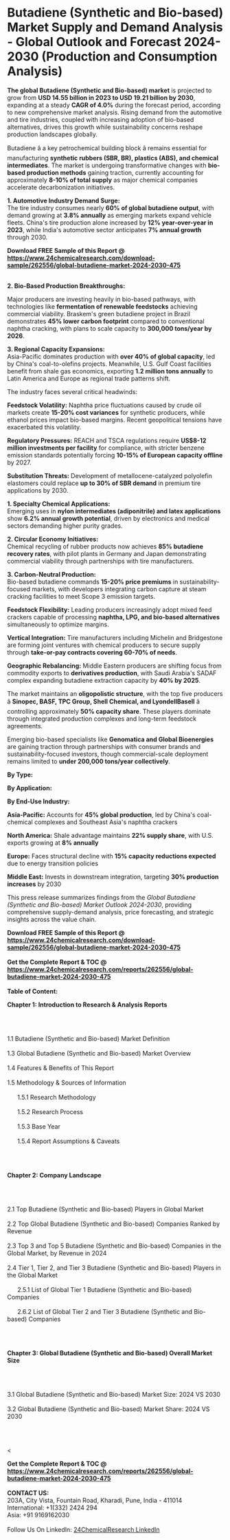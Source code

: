 <h1>Butadiene (Synthetic and Bio-based) Market Supply and Demand Analysis - Global Outlook and Forecast 2024-2030 (Production and Consumption Analysis)</h1><p><strong>The global Butadiene (Synthetic and Bio-based) market</strong> is projected to grow from <strong>USD 14.55 billion in 2023 to USD 19.21 billion by 2030</strong>, expanding at a steady <strong>CAGR of 4.0%</strong> during the forecast period, according to new comprehensive market analysis. Rising demand from the automotive and tire industries, coupled with increasing adoption of bio-based alternatives, drives this growth while sustainability concerns reshape production landscapes globally.</p><p>Butadiene â a key petrochemical building block â remains essential for manufacturing <strong>synthetic rubbers (SBR, BR), plastics (ABS), and chemical intermediates</strong>. The market is undergoing transformative changes with <strong>bio-based production methods</strong> gaining traction, currently accounting for approximately <strong>8-10% of total supply</strong> as major chemical companies accelerate decarbonization initiatives.</p><p><strong>1. Automotive Industry Demand Surge:</strong><br>
The tire industry consumes nearly <strong>60% of global butadiene output</strong>, with demand growing at <strong>3.8% annually</strong> as emerging markets expand vehicle fleets. China's tire production alone increased by <strong>12% year-over-year in 2023</strong>, while India's automotive sector anticipates <strong>7% annual growth</strong> through 2030.</p><div><b>Download FREE Sample of this Report @ 
            <a href="https://www.24chemicalresearch.com/download-sample/262556/global-butadiene-market-2024-2030-475">
            https://www.24chemicalresearch.com/download-sample/262556/global-butadiene-market-2024-2030-475</a></b></div><br><p><strong>2. Bio-Based Production Breakthroughs:</strong><br>

Major producers are investing heavily in bio-based pathways, with technologies like <strong>fermentation of renewable feedstocks</strong> achieving commercial viability. Braskem's green butadiene project in Brazil demonstrates <strong>45% lower carbon footprint</strong> compared to conventional naphtha cracking, with plans to scale capacity to <strong>300,000 tons/year by 2026</strong>.</p><p><strong>3. Regional Capacity Expansions:</strong><br>
Asia-Pacific dominates production with <strong>over 40% of global capacity</strong>, led by China's coal-to-olefins projects. Meanwhile, U.S. Gulf Coast facilities benefit from shale gas economics, exporting <strong>1.2 million tons annually</strong> to Latin America and Europe as regional trade patterns shift.</p><p>The industry faces several critical headwinds:</p><p><strong>Feedstock Volatility:</strong> Naphtha price fluctuations caused by crude oil markets create <strong>15-20% cost variances</strong> for synthetic producers, while ethanol prices impact bio-based margins. Recent geopolitical tensions have exacerbated this volatility.</p><p><strong>Regulatory Pressures:</strong> REACH and TSCA regulations require <strong>US$8-12 million investments per facility</strong> for compliance, with stricter benzene emission standards potentially forcing <strong>10-15% of European capacity offline</strong> by 2027.</p><p><strong>Substitution Threats:</strong> Development of metallocene-catalyzed polyolefin elastomers could replace <strong>up to 30% of SBR demand</strong> in premium tire applications by 2030.</p><p><strong>1. Specialty Chemical Applications:</strong><br>
Emerging uses in <strong>nylon intermediates (adiponitrile) and latex applications</strong> show <strong>6.2% annual growth potential</strong>, driven by electronics and medical sectors demanding higher purity grades.</p><p><strong>2. Circular Economy Initiatives:</strong><br>
Chemical recycling of rubber products now achieves <strong>85% butadiene recovery rates</strong>, with pilot plants in Germany and Japan demonstrating commercial viability through partnerships with tire manufacturers.</p><p><strong>3. Carbon-Neutral Production:</strong><br>
Bio-based butadiene commands <strong>15-20% price premiums</strong> in sustainability-focused markets, with developers integrating carbon capture at steam cracking facilities to meet Scope 3 emission targets.</p><p><strong>Feedstock Flexibility:</strong> Leading producers increasingly adopt mixed feed crackers capable of processing <strong>naphtha, LPG, and bio-based alternatives</strong> simultaneously to optimize margins.</p><p><strong>Vertical Integration:</strong> Tire manufacturers including Michelin and Bridgestone are forming joint ventures with chemical producers to secure supply through <strong>take-or-pay contracts covering 60-70% of needs</strong>.</p><p><strong>Geographic Rebalancing:</strong> Middle Eastern producers are shifting focus from commodity exports to <strong>derivatives production</strong>, with Saudi Arabia's SADAF complex expanding butadiene extraction capacity by <strong>40% by 2025</strong>.</p><p>The market maintains an <strong>oligopolistic structure</strong>, with the top five producers â <strong>Sinopec, BASF, TPC Group, Shell Chemical, and LyondellBasell</strong> â controlling approximately <strong>50% capacity share</strong>. These players dominate through integrated production complexes and long-term feedstock agreements.</p><p>Emerging bio-based specialists like <strong>Genomatica and Global Bioenergies</strong> are gaining traction through partnerships with consumer brands and sustainability-focused investors, though commercial-scale deployment remains limited to <strong>under 200,000 tons/year collectively</strong>.</p><p><strong>By Type:</strong></p><p><strong>By Application:</strong></p><p><strong>By End-Use Industry:</strong></p><p><strong>Asia-Pacific:</strong> Accounts for <strong>45% global production</strong>, led by China's coal-chemical complexes and Southeast Asia's naphtha crackers</p><p><strong>North America:</strong> Shale advantage maintains <strong>22% supply share</strong>, with U.S. exports growing at <strong>8% annually</strong></p><p><strong>Europe:</strong> Faces structural decline with <strong>15% capacity reductions expected</strong> due to energy transition policies</p><p><strong>Middle East:</strong> Invests in downstream integration, targeting <strong>30% production increases</strong> by 2030</p><p>This press release summarizes findings from the <em>Global Butadiene (Synthetic and Bio-based) Market Outlook 2024-2030</em>, providing comprehensive supply-demand analysis, price forecasting, and strategic insights across the value chain.</p><div><b>Download FREE Sample of this Report @ 
            <a href="https://www.24chemicalresearch.com/download-sample/262556/global-butadiene-market-2024-2030-475">
            https://www.24chemicalresearch.com/download-sample/262556/global-butadiene-market-2024-2030-475</a></b></div><br><div><b>Get the Complete Report & TOC @ 
            <a href="https://www.24chemicalresearch.com/reports/262556/global-butadiene-market-2024-2030-475">
            https://www.24chemicalresearch.com/reports/262556/global-butadiene-market-2024-2030-475</a></b></div><br>
            <b>Table of Content:</b><p><p><strong>Chapter 1: Introduction to Research &amp; Analysis Reports</strong></p><br />
<br />
<p>1.1 Butadiene (Synthetic and Bio-based) Market Definition<br /><br />
1.3 Global Butadiene (Synthetic and Bio-based) Market Overview<br /><br />
1.4 Features &amp; Benefits of This Report<br /><br />
1.5 Methodology &amp; Sources of Information<br /><br />
&nbsp;&nbsp;&nbsp;&nbsp;&nbsp; 1.5.1 Research Methodology<br /><br />
&nbsp;&nbsp;&nbsp;&nbsp;&nbsp; 1.5.2 Research Process<br /><br />
&nbsp;&nbsp;&nbsp;&nbsp;&nbsp; 1.5.3 Base Year<br /><br />
&nbsp;&nbsp;&nbsp;&nbsp;&nbsp; 1.5.4 Report Assumptions &amp; Caveats</p><br />
<br />
<p><strong>Chapter 2: Company Landscape</strong></p><br />
<br />
<p>2.1 Top Butadiene (Synthetic and Bio-based) Players in Global Market<br /><br />
2.2 Top Global Butadiene (Synthetic and Bio-based) Companies Ranked by Revenue<br /><br />
2.3 Top 3 and Top 5 Butadiene (Synthetic and Bio-based) Companies in the Global Market, by Revenue in 2024<br /><br />
2.4 Tier 1, Tier 2, and Tier 3 Butadiene (Synthetic and Bio-based) Players in the Global Market<br /><br />
&nbsp;&nbsp;&nbsp;&nbsp;&nbsp; 2.5.1 List of Global Tier 1 Butadiene (Synthetic and Bio-based) Companies<br /><br />
&nbsp;&nbsp;&nbsp;&nbsp;&nbsp; 2.6.2 List of Global Tier 2 and Tier 3 Butadiene (Synthetic and Bio-based) Companies</p><br />
<br />
<p><strong>Chapter 3: Global Butadiene (Synthetic and Bio-based) Overall Market Size</strong></p><br />
<br />
<p>3.1 Global Butadiene (Synthetic and Bio-based) Market Size: 2024 VS 2030<br /><br />
3.2 Global Butadiene (Synthetic and Bio-based) Market Share: 2024 VS 2030</p><br />
<br />
<p><</p><div><b>Get the Complete Report & TOC @ 
            <a href="https://www.24chemicalresearch.com/reports/262556/global-butadiene-market-2024-2030-475">
            https://www.24chemicalresearch.com/reports/262556/global-butadiene-market-2024-2030-475</a></b></div><br><b>CONTACT US:</b><br>
            203A, City Vista, Fountain Road, Kharadi, Pune, India - 411014<br>
            International: +1(332) 2424 294<br>
            Asia: +91 9169162030 <br><br>
            Follow Us On LinkedIn: <a href="https://www.linkedin.com/company/24chemicalresearch/">24ChemicalResearch LinkedIn</a>